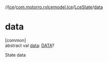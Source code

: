 //[lce](../../../index.md)/[com.motorro.rxlcemodel.lce](../index.md)/[LceState](index.md)/[data](data.md)

# data

[common]\
abstract val [data](data.md): [DATA](index.md)?

State data

